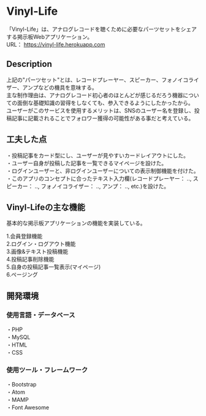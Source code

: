 # Vinyl-Life
「Vinyl-Life」は、アナログレコードを聴くために必要なパーツセットをシェアする掲示板Webアプリケーション。  
 URL： https://vinyl-life.herokuapp.com

## Description
上記の"パーツセット"とは、レコードプレーヤー、スピーカー、フォノイコライザー、アンプなどの機具を意味する。  
主な制作理由は、アナログレコード初心者のほとんどが感じるだろう機器についての面倒な基礎知識の習得をしなくても、参入できるようにしたかったから。  
ユーザーがこのサービスを使用するメリットは、SNSのユーザー名を登録し、投稿記事に記載されることでフォロワー獲得の可能性がある事だと考えている。

## 工夫した点
・投稿記事をカード型にし、ユーザーが見やすいカードレイアウトにした。  
・ユーザー自身が投稿した記事を一覧できるマイページを設けた。  
・ログインユーザーと、非ログインユーザーについての表示制御機能を付けた。  
・このアプリのコンセプトに合ったテキスト入力欄(レコードプレーヤー： .., スピーカー： .., フォノイコライザー： .., アンプ： .., etc.)を設けた。    

## Vinyl-Lifeの主な機能
基本的な掲示板アプリケーションの機能を実装している。  

 1.会員登録機能  
 2.ログイン・ログアウト機能  
 3.画像&テキスト投稿機能  
 4.投稿記事削除機能  
 5.自身の投稿記事一覧表示(マイページ)  
 6.ページング  

## 開発環境
### 使用言語・データベース
・PHP  
・MySQL  
・HTML  
・CSS  

### 使用ツール・フレームワーク
・Bootstrap  
・Atom  
・MAMP  
・Font Awesome  
